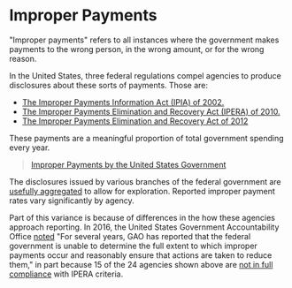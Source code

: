 # Improper Payments

"Improper payments" refers to all instances where the government makes payments to the wrong person, in the wrong amount, or for the wrong reason. 

In the United States, three federal regulations compel agencies to produce disclosures about these sorts of payments. Those are:

* [The Improper Payments Information Act (IPIA) of 2002.](https://www.gpo.gov/fdsys/pkg/PLAW-107publ300/pdf/PLAW-107publ300.pdf)
* [The Improper Payments Elimination and Recovery Act (IPERA) of 2010.](https://www.gpo.gov/fdsys/pkg/PLAW-111publ204/pdf/PLAW-111publ204.pdf)
* [The Improper Payments Elimination and Recovery Act of 2012](https://www.gpo.gov/fdsys/pkg/PLAW-112publ248/pdf/PLAW-112publ248.pdf)

These payments are a meaningful proportion of total government spending every year. 

<blockquote class="imgur-embed-pub" lang="en" data-id="a/W8IlT"><a href="//imgur.com/W8IlT">Improper Payments by the United States Government</a></blockquote><script async src="//s.imgur.com/min/embed.js" charset="utf-8"></script>

The disclosures issued by various branches of the federal government are [usefully aggregated](https://paymentaccuracy.gov/) to allow for exploration. Reported improper payment rates vary significantly by agency. 

<blockquote class="imgur-embed-pub" lang="en" data-id="a/iveCU"><a href="//imgur.com/iveCU"></a></blockquote><script async src="//s.imgur.com/min/embed.js" charset="utf-8"></script>

Part of this variance is because of differences in the how these agencies approach reporting. In 2016, the United States Government Accountability Office [noted](http://www.gao.gov/assets/680/678154.pdf) "For several years, GAO has reported that the federal government is unable to determine the full extent to which improper payments occur and reasonably ensure that actions are taken to reduce them," in part because 15 of the 24 agencies shown above are [not in full compliance](http://www.gao.gov/assets/680/678154.pdf) with IPERA criteria.  

